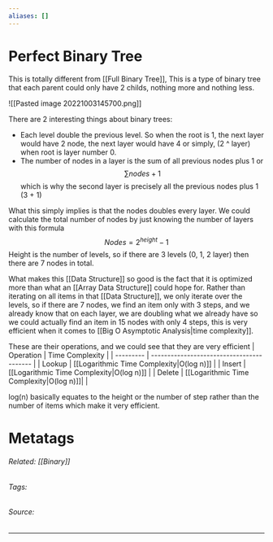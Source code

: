 ```yaml
---
aliases: []
---
```

# Perfect Binary Tree
This is totally different from [[Full Binary Tree]], This is a type of binary tree that each parent could only have 2 childs, nothing more and nothing less. 

![[Pasted image 20221003145700.png]]

There are 2 interesting things about binary trees:
- Each level double the previous level. So when the root is 1, the next layer would have 2 node, the next layer would have 4 or simply, (2 ^ layer) when root is layer number 0. 
- The number of nodes in a layer is the sum of all previous nodes plus 1 or $$\sum{nodes + 1}$$ which is why the second layer is precisely all the previous nodes plus 1 (3 + 1)

What this simply implies is that the nodes doubles every layer. 
We could calculate the total number of nodes by just knowing the number of layers with this formula $$Nodes = 2^{height} - 1$$ Height is the number of levels, so if there are 3 levels (0, 1, 2 layer) then there are 7 nodes in total. 

What makes this [[Data Structure]] so good is the fact that it is optimized more than what an [[Array Data Structure]] could hope for. Rather than iterating on all items in that [[Data Structure]], we only iterate over the levels, so if there are 7 nodes, we find an item only with 3 steps, and we already know that on each layer, we are doubling what we already have so we could actually find an item in 15 nodes with only 4 steps, this is very efficient when it comes to [[Big O Asymptotic Analysis|time complexity]].

These are their operations, and we could see that they are very efficient
| Operation | Time Complexity                           |
| --------- | ----------------------------------------- |
| Lookup    | [[Logarithmic Time Complexity\|O(log n)]] |
| Insert    | [[Logarithmic Time Complexity\|O(log n)]] |
| Delete    | [[Logarithmic Time Complexity\|O(log n)]]|                                          |

log(n) basically equates to the height or the number of step rather than the number of items which make it very efficient. 


# Metatags
###### Related: [[Binary]]
###### Tags: 
###### Source: 

---